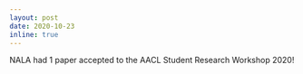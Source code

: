 ```yaml
---
layout: post
date: 2020-10-23
inline: true
---
```


NALA had 1 paper accepted to the AACL Student Research Workshop 2020!
